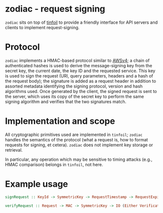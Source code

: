 zodiac - request signing
========================

`zodiac` sits on top of [tinfoil](https://github.com/ambiata/tinfoil)
to provide a friendly interface for API servers and clients to
implement request-signing.

Protocol
========

`zodiac` implements a HMAC-based protocol similar to
[AWSv4](https://docs.aws.amazon.com/general/latest/gr/sigv4_signing.html);
a chain of authenticated hashes is used to derive the message-signing
key from the secret key, the current date, the key ID and the
requested service. This key is used to sign the request (URI, query
parameters, headers and a hash of the request body); the signature is
added as a request header in addition to assorted metadata identifying
the signing protocol, version and hash algorithms used. Once generated
by the client, the signed request is sent to the server, which uses
its copy of the secret key to perform the same signing algorithm and
verifies that the two signatures match.

Implementation and scope
========================

All cryptographic primitives used are implemented in `tinfoil`;
`zodiac` handles the semantics of the protocol (what a request is,
how to format requests for signing, et cetera). `zodiac` does not
implement key storage or retrieval.

In particular, any operation which may be sensitive to timing attacks
(e.g., HMAC comparison) belongs in `tinfoil`, not here.

Example usage
=============

```haskell
signRequest :: KeyId -> SymmetricKey -> RequestTimestamp -> RequestExpiry -> Request -> MAC

verifyRequest :: Request -> MAC -> SymmetricKey -> IO (Either VerificationError Verified)
```
